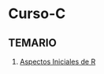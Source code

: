 # Curso-C

## TEMARIO

1. [Aspectos Iniciales de R](http://nbviewer.jupyter.org/github.com/Rogger794/Lenguaje-R/blob/master/Clase1/Aspectos_Iniciales_R.ipynb)
